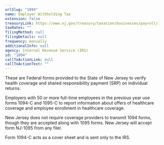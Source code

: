 ```yaml
---
urlSlug: "1094"
name: Employer Withholding Tax
extension: false
treasuryLink: https://www.nj.gov/treasury/taxation/businesses/payroll/index.shtml
taxRates: ""
filingMethod: null
filingDetails: null
frequency: Annually
additionalInfo: null
agency: Internal Revenue Service (IRS)
id: "1094"
callToActionLink: null
callToActionText: ""
---
```


These are Federal forms provided to the State of New Jersey to verify health coverage and shared responsibility payment (SRP) on individual returns.

Employers with 50 or more full-time employees in the previous year use forms 1094-C and 1095-C to report information about offers of healthcare coverage and employee enrollment in healthcare coverage.

New Jersey does not require coverage providers to transmit 1094 forms, though they are accepted along with 1095 forms. New Jersey will accept form NJ-1095 from any filer.

Form 1094-C acts as a cover sheet and is sent only to the IRS.

